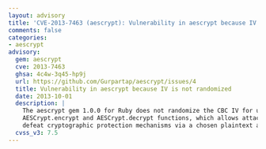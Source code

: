 ```yaml
---
layout: advisory
title: 'CVE-2013-7463 (aescrypt): Vulnerability in aescrypt because IV is not randomized'
comments: false
categories:
- aescrypt
advisory:
  gem: aescrypt
  cve: 2013-7463
  ghsa: 4c4w-3q45-hp9j
  url: https://github.com/Gurpartap/aescrypt/issues/4
  title: Vulnerability in aescrypt because IV is not randomized
  date: 2013-10-01
  description: |
    The aescrypt gem 1.0.0 for Ruby does not randomize the CBC IV for use with the
    AESCrypt.encrypt and AESCrypt.decrypt functions, which allows attackers to
    defeat cryptographic protection mechanisms via a chosen plaintext attack.
  cvss_v3: 7.5
---
```

